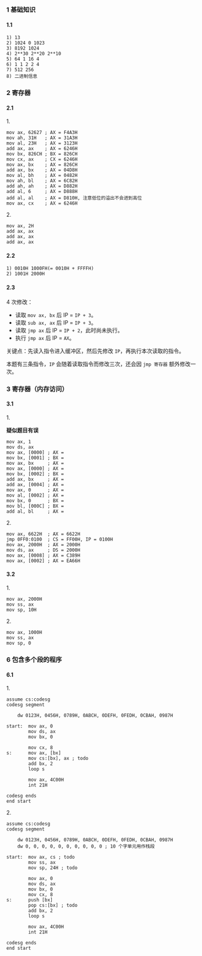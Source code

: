 ### 1 基础知识

#### 1.1

```text
1) 13
2) 1024 0 1023
3) 8192 1024
4) 2**30 2**20 2**10
5) 64 1 16 4
6) 1 1 2 2 4
7) 512 256
8) 二进制信息
```

### 2 寄存器

#### 2.1

1\.

```asmatmel
mov ax, 62627 ; AX = F4A3H
mov ah, 31H   ; AX = 31A3H
mov al, 23H   ; AX = 3123H
add ax, ax    ; AX = 6246H
mov bx, 826CH ; BX = 826CH
mov cx, ax    ; CX = 6246H
mov ax, bx    ; AX = 826CH
add ax, bx    ; AX = 04D8H
mov al, bh    ; AX = 0482H
mov ah, bl    ; AX = 6C82H
add ah, ah    ; AX = D882H
add al, 6     ; AX = D888H
add al, al    ; AX = D810H, 注意低位的溢出不会进到高位
mov ax, cx    ; AX = 6246H
```

2\.

```asmatmel
mov ax, 2H
add ax, ax
add ax, ax
add ax, ax
```

#### 2.2

```text
1) 0010H 1000FH(= 0010H + FFFFH)
2) 1001H 2000H
```

#### 2.3

4 次修改：

- 读取 `mov ax, bx` 后 IP = `IP + 3`。
- 读取 `sub ax, ax` 后 IP = `IP + 3`。
- 读取 `jmp ax` 后 IP = `IP + 2`，此时尚未执行。
- 执行 `jmp ax` 后 IP = `AX`。

关键点：先读入指令进入缓冲区，然后先修改 `IP`，再执行本次读取的指令。

本题有三条指令，`IP` 会随着读取指令而修改三次，还会因 `jmp 寄存器` 额外修改一次。

### 3 寄存器（内存访问）

#### 3.1

1\.

**疑似题目有误**

```asmatmel
mov ax, 1
mov ds, ax
mov ax, [0000] ; AX = 
mov bx, [0001] ; BX = 
mov ax, bx     ; AX = 
mov ax, [0000] ; AX = 
mov bx, [0002] ; BX = 
add ax, bx     ; AX = 
add ax, [0004] ; AX = 
mov ax, 0      ; AX = 
mov al, [0002] ; AX = 
mov bx, 0      ; BX = 
mov bl, [000C] ; BX = 
add al, bl     ; AX = 
```

2\.

```asmatmel
mov ax, 6622H  ; AX = 6622H
jmp 0FF0:0100  ; CS = FF00H, IP = 0100H
mov ax, 2000H  ; AX = 2000H
mov ds, ax     ; DS = 2000H
mov ax, [0008] ; AX = C389H
mov ax, [0002] ; AX = EA66H
```

#### 3.2

1\.

```asmatmel
mov ax, 2000H
mov ss, ax
mov sp, 10H
```

2\.

```asmatmel
mov ax, 1000H
mov ss, ax
mov sp, 0
```

### 6 包含多个段的程序

#### 6.1

1\.

```asmatmel
assume cs:codesg
codesg segment

	dw 0123H, 0456H, 0789H, 0ABCH, 0DEFH, 0FEDH, 0CBAH, 0987H
	
start:  mov ax, 0
		mov ds, ax
		mov bx, 0
		
		mov cx, 8
s:      mov ax, [bx]
		mov cs:[bx], ax ; todo
		add bx, 2
		loop s
		
		mov ax, 4C00H
		int 21H

codesg ends
end start
```

2\.

```asmatmel
assume cs:codesg
codesg segment

	dw 0123H, 0456H, 0789H, 0ABCH, 0DEFH, 0FEDH, 0CBAH, 0987H
	dw 0, 0, 0, 0, 0, 0, 0, 0, 0, 0 ; 10 个字单元用作栈段
	
start:  mov ax, cs ; todo
		mov ss, ax
		mov sp, 24H ; todo
		
		mov ax, 0
		mov ds, ax
		mov bx, 0
		mov cx, 8
s:      push [bx]
		pop cs:[bx] ; todo
		add bx, 2
		loop s
		
		mov ax, 4C00H
		int 21H

codesg ends
end start
```